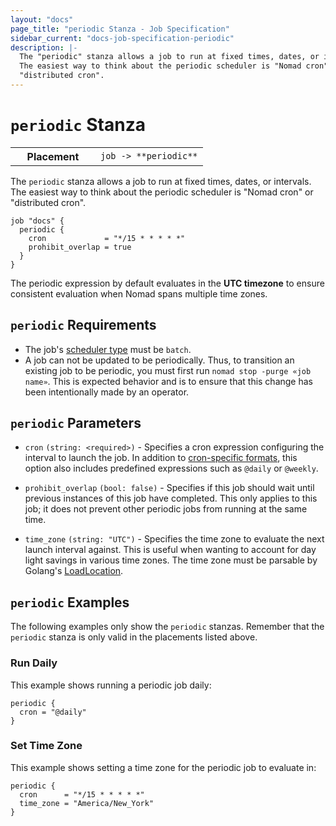 ```yaml
---
layout: "docs"
page_title: "periodic Stanza - Job Specification"
sidebar_current: "docs-job-specification-periodic"
description: |-
  The "periodic" stanza allows a job to run at fixed times, dates, or intervals.
  The easiest way to think about the periodic scheduler is "Nomad cron" or
  "distributed cron".
---
```


# `periodic` Stanza

<table class="table table-bordered table-striped">
  <tr>
    <th width="120">Placement</th>
    <td>
      <code>job -> **periodic**</code>
    </td>
  </tr>
</table>

The `periodic` stanza allows a job to run at fixed times, dates, or intervals.
The easiest way to think about the periodic scheduler is "Nomad cron" or
"distributed cron".

```hcl
job "docs" {
  periodic {
    cron             = "*/15 * * * * *"
    prohibit_overlap = true
  }
}
```

The periodic expression by default evaluates in the **UTC timezone** to ensure
consistent evaluation when Nomad spans multiple time zones.

## `periodic` Requirements

 - The job's [scheduler type][batch-type] must be `batch`.
 - A job can not be updated to be periodically. Thus, to transition an existing job to be periodic, you must first run `nomad stop -purge «job name»`. This is expected behavior and is to ensure that this change has been intentionally made by an operator.

## `periodic` Parameters

- `cron` `(string: <required>)` - Specifies a cron expression configuring the
  interval to launch the job. In addition to [cron-specific formats][cron], this
  option also includes predefined expressions such as `@daily` or `@weekly`.

- `prohibit_overlap` `(bool: false)` - Specifies if this job should wait until
  previous instances of this job have completed. This only applies to this job;
  it does not prevent other periodic jobs from running at the same time.

- `time_zone` `(string: "UTC")` - Specifies the time zone to evaluate the next
  launch interval against. This is useful when wanting to account for day light
  savings in various time zones. The time zone must be parsable by Golang's
  [LoadLocation](https://golang.org/pkg/time/#LoadLocation).

## `periodic` Examples

The following examples only show the `periodic` stanzas. Remember that the
`periodic` stanza is only valid in the placements listed above.

### Run Daily

This example shows running a periodic job daily:

```hcl
periodic {
  cron = "@daily"
}
```

### Set Time Zone

This example shows setting a time zone for the periodic job to evaluate in:

```hcl
periodic {
  cron      = "*/15 * * * * *"
  time_zone = "America/New_York"
}
```

[batch-type]: /docs/job-specification/job.html#type "Batch scheduler type"
[cron]: https://github.com/gorhill/cronexpr#implementation "List of cron expressions"
